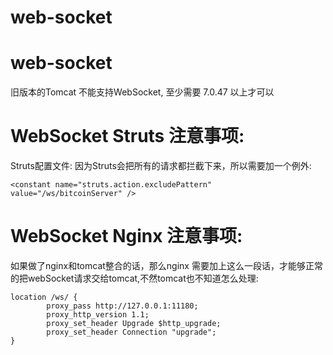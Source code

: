 # web-socket
# web-socket
旧版本的Tomcat 不能支持WebSocket, 至少需要 7.0.47 以上才可以
# WebSocket Struts 注意事项:
Struts配置文件: 
因为Struts会把所有的请求都拦截下来，所以需要加一个例外:<br /> 
```
<constant name="struts.action.excludePattern" value="/ws/bitcoinServer" />
```

# WebSocket Nginx 注意事项:
如果做了nginx和tomcat整合的话，那么nginx 需要加上这么一段话，才能够正常的把webSocket请求交给tomcat,不然tomcat也不知道怎么处理:<br />
```
location /ws/ {
        proxy_pass http://127.0.0.1:11180;
        proxy_http_version 1.1;
        proxy_set_header Upgrade $http_upgrade;
        proxy_set_header Connection "upgrade";
}
```